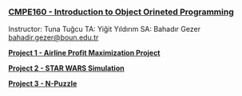 ### [CMPE160 - Introduction to Object Orineted Programming](https://github.com/ArdaSaygan/CMPE160)

Instructor: Tuna Tuğcu
TA: Yiğit Yıldırım
SA: Bahadır Gezer bahadir.gezer@boun.edu.tr

[**Project 1 - Airline Profit Maximization Project**](https://github.com/ArdaSaygan/CMPE160/tree/main/Project1)

[**Project 2 - STAR WARS Simulation**](https://github.com/ArdaSaygan/CMPE160/tree/main/Project2)

[**Project 3 - N-Puzzle**](https://github.com/ArdaSaygan/CMPE160/tree/main/Project3)
